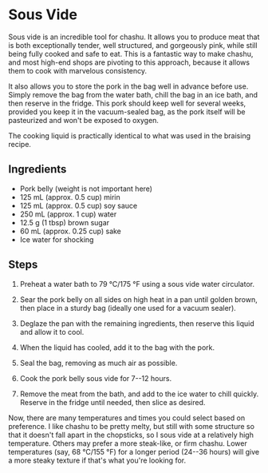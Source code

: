 # Sous Vide 

Sous vide is an incredible tool for chashu. It allows you to produce meat that
is both exceptionally tender, well structured, and gorgeously pink, while still
being fully cooked and safe to eat. This is a fantastic way to make chashu, and
most high-end shops are pivoting to this approach, because it allows them to
cook with marvelous consistency.

It also allows you to store the pork in the bag well in advance before use.
Simply remove the bag from the water bath, chill the bag in an ice bath, and
then reserve in the fridge. This pork should keep well for several weeks,
provided you keep it in the vacuum-sealed bag, as the pork itself will be
pasteurized and won't be exposed to oxygen. 

The cooking liquid is practically identical to what was used in the braising
recipe. 

## Ingredients

* Pork belly (weight is not important here)
* 125 mL (approx. 0.5 cup) mirin
* 125 mL (approx. 0.5 cup) soy sauce
* 250 mL (approx. 1 cup) water
* 12.5 g (1 tbsp) brown sugar
* 60 mL (approx. 0.25 cup) sake
* Ice water for shocking

## Steps
 
1. Preheat a water bath to 79 °C/175 °F using a sous vide water circulator.

2. Sear the pork belly on all sides on high heat in a pan until golden brown,
   then place in a sturdy bag (ideally one used for a vacuum sealer). 

3. Deglaze the pan with the remaining ingredients, then reserve this liquid and
   allow it to cool.

4. When the liquid has cooled, add it to the bag with the pork. 

5. Seal the bag, removing as much air as possible.

6. Cook the pork belly sous vide for 7--12 hours. 

7. Remove the meat from the bath, and add to the ice water to chill quickly.
   Reserve in the fridge until needed, then slice as desired. 


Now, there are many temperatures and times you could select based on preference.
I like chashu to be pretty melty, but still with some structure so that it
doesn't fall apart in the chopsticks, so I sous vide at a relatively high
temperature. Others may prefer a more steak-like, or firm chashu. Lower
temperatures (say, 68 °C/155 °F) for a longer period (24--36 hours) will give a
more steaky texture if that's what you're looking for.
